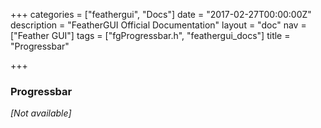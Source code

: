 +++
categories = ["feathergui", "Docs"]
date = "2017-02-27T00:00:00Z"
description = "FeatherGUI Official Documentation"
layout = "doc"
nav = ["Feather GUI"]
tags = ["fgProgressbar.h", "feathergui_docs"]
title = "Progressbar"

+++
### Progressbar

*[Not available]*